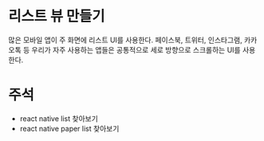 # 리스트 뷰 만들기

많은 모바일 앱이 주 화면에 리스트 UI를 사용한다.
페이스북, 트위터, 인스타그램, 카카오톡 등 우리가 자주 사용하는 앱들은
공통적으로 세로 방향으로 스크롤하는 UI를 사용한다.

# 주석

- react native list 찾아보기
- react native paper list 찾아보기
